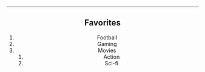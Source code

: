 <hr>
<div align="center">
<h2>Favorites</h2>
   
1. Football
2. Gaming
3. Movies
   1. Action
   2. Sci-fi
   
   
</div>
